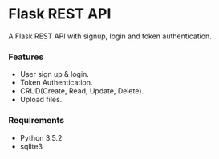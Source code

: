 # Flask REST API
A Flask REST API with signup, login and token authentication.

### Features
- User sign up & login.
- Token Authentication.
- CRUD(Create, Read, Update, Delete).
- Upload files.

### Requirements
- Python 3.5.2
- sqlite3


